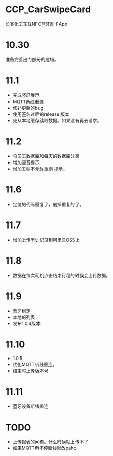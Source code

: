 # CCP_CarSwipeCard
长春化工车载NFC蓝牙刷卡App

# 10.30
准备完善出门部分的逻辑。


# 11.1
* 完成竖屏展示
* MQTT断线重连
* 修补更新的bug
* 使用签名过后的release 版本
* 先从本地缓存读取数据。如果没有再去请求。


# 11.2
* 将员工数据库和每天的数据库分离
* 增加语音提示
* 增加五秒不允许重刷 提示。

# 11.6
* 定位的代码重复了，删掉重复的了。

# 11.7
* 增加上传历史记录到阿里云OSS上

# 11.8
* 数据在每次司机点击结束行程的时候会上传数据。

# 11.9
* 蓝牙绑定
* 本地的列表
* 发布1.0.4版本


# 11.10
* 1.0.5
* 优化MQTT断线重连。
* 结束时上传版本号

# 11.11
* 蓝牙设备断线重连



# TODO
* 上传报表的问题。什么时候就上传不了
* 如果MQTT再不停断线就改paho